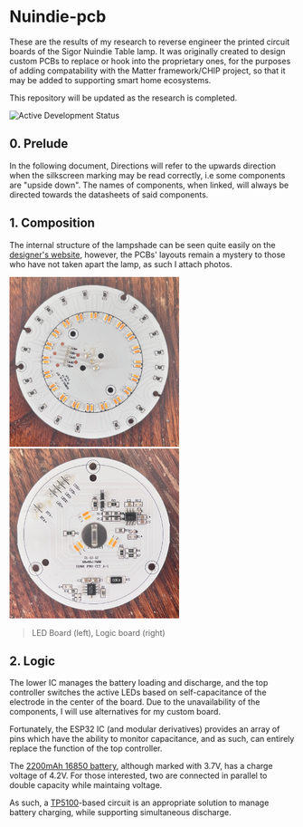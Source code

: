 # Nuindie-pcb

These are the results of my research to reverse engineer the printed circuit boards of the Sigor Nuindie Table lamp.
It was originally created to design custom PCBs to replace or hook into the proprietary ones, for the purposes of adding compatability with the Matter framework/CHIP project, so that it may be added to supporting smart home ecosystems.

This repository will be updated as the research is completed.

![Active Development Status](https://img.shields.io/badge/Status-Active_Development-green)

## 0. Prelude

In the following document, Directions will refer to the upwards direction when the silkscreen marking may be read correctly, i.e some components are "upside down". The names of components, when linked, will always be directed towards the datasheets of said components.

## 1. Composition

The internal structure of the lampshade can be seen quite easily on the [designer's website](https://sigor.de/en/products/interior-lights#c201), however, the PCBs' layouts remain a mystery to those who have not taken apart the lamp, as such I attach photos.

<img src="https://github.com/cph101/nuindie-pcb/blob/main/LED_Board.jpg?raw=true" alt="The LED board underside" height="300px" /><img src="https://github.com/cph101/nuindie-pcb/blob/main/Logic_Board.jpg?raw=true" alt="The logic board top side" height="300px" />

> LED Board (left), Logic board (right)

## 2. Logic

The lower IC manages the battery loading and discharge, and the top controller switches the active LEDs based on self-capacitance of the electrode in the center of the board. Due to the unavailability of the components, I will use alternatives for my custom board.

Fortunately, the ESP32 IC (and modular derivatives) provides an array of pins which have the ability to monitor capacitance, and as such, can entirely replace the function of the top controller.

The [2200mAh 16850 battery](https://www.akumulator.si/images/products/Baterija_li-ion_18650_2200mah.pdf), although marked with 3.7V, has a charge voltage of 4.2V. For those interested, two are connected in parallel to double capacity while maintaing voltage.

As such, a [TP5100](https://voltiq.ru/datasheets/TP5100-datashhet.pdf)-based circuit is an appropriate solution to manage battery charging, while supporting simultaneous discharge.

<!--
Considering the touch sensing, I will use the [TTP224N-BSB](https://www.sunrom.com/download/SUNROM-TTP224N-BSB_V3.1_EN.pdf) chip set to `Direct mode, CMOS active high output`, with SM set to single-key mode by connecting the pin to V<sub>SS</sub>/GND. All other pins (barring power and electrode-related) are left open.
-->
